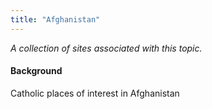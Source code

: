 ```yaml
---
title: "Afghanistan"
---
```



*A collection of sites associated with this topic.*

#### Background

Catholic places of interest in Afghanistan


